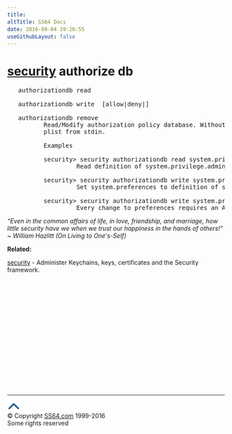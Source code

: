 ```yaml
---
title:
altTitle: SS64 Docs
date: 2016-09-04 19:26:55
useGithubLayout: false
---
```

<!-- #BeginLibraryItem "/Library/head_osx.lbi" --><!-- #EndLibraryItem --><h1><a href="security.html">security</a> authorize db </h1> 
<pre>   authorizationdb read <right-name>

   authorizationdb write <right-name> [allow|deny|<rulename>]

   authorizationdb remove <right-name>
          Read/Modify authorization policy database. Without a rulename write will read a dictionary as a
          plist from stdin.

          Examples

          security&gt; security authorizationdb read system.privilege.admin &gt; /tmp/aewp-def
                   Read definition of system.privilege.admin right.

          security&gt; security authorizationdb write system.preferences &lt; /tmp/aewp-def
                   Set system.preferences to definition of system.privilege.admin right.

          security&gt; security authorizationdb write system.preferences authenticate-admin
                   Every change to preferences requires an Admin user to authenticate.</right-name></rulename></right-name></right-name></pre>
<p class="quote"><i>“Even in the common affairs of life, in love, friendship, and marriage, how little security have we when we trust our happiness in the hands of others!</i><i>” ~ William Hazlitt (On Living to One's-Self) </i></p>
<p><b>Related:</b></p>
<p><a href="security.html">security</a> - Administer Keychains, keys, certificates and the Security framework.</p><!-- #BeginLibraryItem "/Library/foot_osx.lbi" --><p>
<!-- OSX300 -->
<ins class="adsbygoogle" style="display:inline-block;width:300px;height:250px" data-ad-client="ca-pub-6140977852749469" data-ad-slot="1823340303"></ins>
<script>
(adsbygoogle = window.adsbygoogle || []).push({});
</script></p>
<hr>
<div id="bl" class="footer"><a href="security-authorizedb.html#"><img src="../images/top.png" width="30" height="22" alt="Back to the Top"></a></div>
<div id="br" class="footer, tagline">© Copyright <a href="http://ss64.com/">SS64.com</a> 1999-2016<br>
Some rights reserved</div><!-- #EndLibraryItem -->
